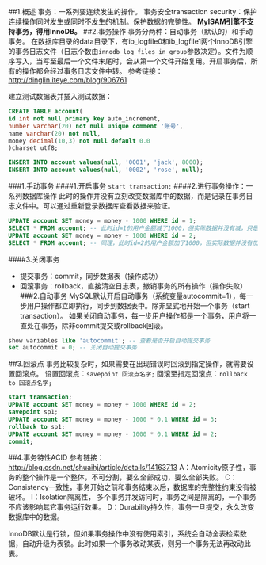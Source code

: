 ##1.概述
事务：一系列要连续发生的操作。
事务安全transaction security：保护连续操作同时发生或同时不发生的机制。保护数据的完整性。
**MyISAM引擎不支持事务，得用InnoDB。**
##2.事务操作
事务分两种：自动事务（默认的）和手动事务。
在数据库目录的data目录下，有ib_logfile0和ib_logfile1两个InnoDB引擎的事务日志文件（日志个数由`innodb_log_files_in_group`参数决定）。文件为顺序写入，当写至最后一个文件末尾时，会从第一个文件开始复用。开启事务后，所有的操作都会经过事务日志文件中转。
参考链接：http://dinglin.iteye.com/blog/906761

建立测试数据表并插入测试数据：
```sql
CREATE TABLE account(
id int not null primary key auto_increment,
number varchar(20) not null unique comment '账号',
name varchar(20) not null,
money decimal(10,3) not null default 0.0
)charset utf8;

INSERT INTO account values(null, '0001', 'jack', 8000);
INSERT INTO account values(null, '0002', 'rose', null);
```
###1.手动事务
####1.开启事务
`start transaction;`
####2.进行事务操作：一系列数据库操作
此时的操作并没有立刻改变数据库中的数据，而是记录在事务日志文件中。可以通过重新登录数据库查看数据来验证。
```sql
UPDATE account SET money = money - 1000 WHERE id = 1;
SELECT * FROM account; -- 此时id=1的用户金额减了1000，但实际数据并没有减，只是这次操作记录到了事务日志里且本次查询的数据经过事务日志文件处理了。
UPDATE account SET money = money + 1000 WHERE id = 2;
SELECT * FROM account; -- 同理，此时id=2的用户金额加了1000，但实际数据并没有加。
```
####3.关闭事务
- 提交事务：commit，同步数据表（操作成功）
- 回滚事务：rollback，直接清空日志表，撤销事务的所有操作（操作失败）
###2.自动事务
MySQL默认开启自动事务（系统变量autocommit=1），每一步用户操作都立即执行，同步到数据表中。除非显式地开始一个事务（start transaction）。
如果关闭自动事务，每一步用户操作都是一个事务，用户将一直处在事务，除非commit提交或rollback回滚。
```sql
show variables like 'autocommit'; -- 查看是否开启自动提交事务
set autocommit = 0; -- 关闭自动提交事务
```
##3.回滚点
事务比较复杂时，如果需要在出现错误时回滚到指定操作，就需要设置回滚点。
设置回滚点：`savepoint 回滚点名字;`
回滚至指定回滚点：`rollback to 回滚点名字;`
```sql
start transaction;
UPDATE account SET money = money + 1000 WHERE id = 2;
savepoint sp1;
UPDATE account SET money = money - 1000 * 0.1 WHERE id = 3;
rollback to sp1;
UPDATE account SET money = money - 1000 * 0.1 WHERE id = 2;
commit;
```
##4.事务特性ACID
参考链接：http://blog.csdn.net/shuaihj/article/details/14163713
A：Atomicity原子性，事务的整个操作是一个整体，不可分割，要么全部成功，要么全部失败。
C： Consistency一致性，事务开始之前和事务结束以后，数据库的完整性约束没有被破坏。
I：Isolation隔离性， 多个事务并发访问时，事务之间是隔离的，一个事务不应该影响其它事务运行效果。
D：Durability持久性，事务一旦提交，永久改变数据库中的数据。

InnoDB默认是行锁，但如果事务操作中没有使用索引，系统会自动全表检索数据，自动升级为表锁。此时如果一个事务改动某表，则另一个事务无法再改动此表。
